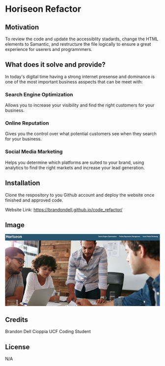 # Horiseon Refactor

## Motivation

To review the code and update the accessiblity stadards, change the HTML elements to Samantic, and restructure the file logically to ensure a great experience for userers and programnmers. 

## What does it solve and provide?
In today's digital time having a strong internet presense and dominance is one of the most important business asspects that can be meet with:

### Search Engine Optimization
Allows you to increase your visibility and find the right customers for your business.

### Online Reputation
Gives you the control over what potential customers see when they search for your business.

### Social Media Marketing
Helps you determine which platforms are suited to your brand, using analytics to find the right markets and increase your lead generation.
           

 ## Installation 
 Clone the respository to you Github account and deploy the website once finished and approved code. 
 
 Website Link: https://brandondell.github.io/code_refactor/

 ## Image
 ![Horiseon](./assets/images/Initial_View.png)

 ## Credits
 Brandon Dell Cioppia UCF Coding Student
 

 ## License
N/A
